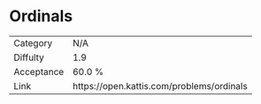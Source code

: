 # Ordinals

<table>
    <tr>
        <td>Category</td>
        <td>N/A</td>
    </tr>
    <tr>
        <td>Diffulty</td>
        <td>1.9</td>
    </tr>
    <tr>
        <td>Acceptance</td>
        <td>60.0 %</td>
    </tr>
    <tr>
        <td>Link</td>
        <td>https://open.kattis.com/problems/ordinals</td>
    </tr>
</table>
